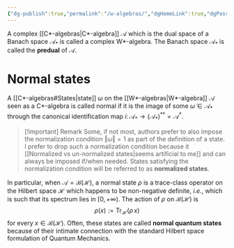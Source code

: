 ```yaml
---
{"dg-publish":true,"permalink":"/w-algebras/","dgHomeLink":true,"dgPassFrontmatter":false,"dgShowBacklinks":true,"dgShowLocalGraph":true,"dgShowInlineTitle":false,"dgShowFileTree":true,"dgEnableSearch":true}
---
```



A complex [[C*-algebras\|C*-algebra]] $\mathscr{A}$ which is the dual space of a Banach space $\mathscr{A}_{*}$ is called a complex W*-algebra. The Banach space $\mathscr{A}_{*}$ is called the **predual** of $\mathscr{A}$.

# Normal states

A [[C*-algebras#States\|state]] $\omega$ on the [[W*-algebras\|W*-algebra]] $\mathscr{A}$ seen as a C*-algebra is called normal if it is the image of some $\tilde{\omega}\in\mathscr{A}_{*}$ through the canonical identification map $i\colon \mathscr{A}_{*}\rightarrow (\mathscr{A}_{*})^{**}=\mathscr{A}^{*}$.

>[!important] Remark
>Some, if not most, authors prefer to also impose the normalization condition  $\Vert\omega\Vert=1$ as part of the definition of a state. I prefer to drop such a normalization condition because it [[Normalized vs un-normalized states\|seems artificial to me]] and can always be imposed if/when needed. 
>States satisfying the normalization condition will be referred to as **normalized states**.

In particular, when $\mathscr{A}=\mathcal{B}(\mathcal{H})$, a normal state $\rho$ is a trace-class operator on the Hilbert space $\mathcal{H}$ which happens to be non-negative definite, _i.e._, which is such that its spectrum lies in $[0,+\infty)$. The action of $\rho$ on $\mathcal{B}(\mathcal{H})$ is
$$
\rho(x):=\mathrm{Tr}_{\mathcal{H}}(\rho\,x)
$$
for every $x\in\mathcal{B}(\mathcal{H})$. Often, these states are called **normal quantum states** because of their intimate connection with the standard Hilbert space formulation of Quantum Mechanics.